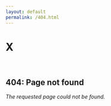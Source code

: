 ```yaml
---
layout: default
permalink: /404.html
---
```


# X
<br>

## 404: Page not found

<i>The requested page could not be found.</i>
